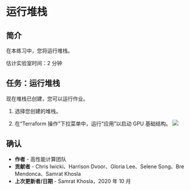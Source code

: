 # 运行堆栈

## 简介

在本练习中，您将运行堆栈。

估计实验室时间：2 分钟

## 任务：运行堆栈

现在堆栈已创建，您可以运行作业。

1.  选择您创建的堆栈。
    
2.  在“Terraform 操作”下拉菜单中，运行“应用”以启动 GPU 基础结构。 ![](./images/tf_actions.png)
    

## 确认

*   **作者** - 高性能计算团队
*   **贡献者** - Chris Iwicki、Harrison Dvoor、Gloria Lee、Selene Song、Bre Mendonca、Samrat Khosla
*   **上次更新者/日期** - Samrat Khosla，2020 年 10 月